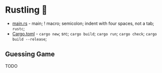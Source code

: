 # Rustling 🦀

- [main.rs](src/main.rs) - main; ! macro; semicolon; indent with four spaces, not a tab; `rustc`;
- [Cargo.toml](Cargo.toml) - `cargo new`; src; `cargo build`; `cargo run`; `cargo check`; `cargo build --release`;

## Guessing Game

TODO

